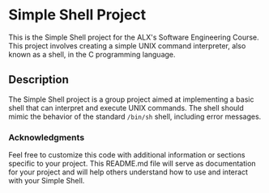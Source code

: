# Simple Shell Project

This is the Simple Shell project for the ALX's Software Engineering Course. This project involves creating a simple UNIX command interpreter, also known as a shell, in the C programming language.

## Description

The Simple Shell project is a group project aimed at implementing a basic shell that can interpret and execute UNIX commands. The shell should mimic the behavior of the standard `/bin/sh` shell, including error messages.

### Acknowledgments

Feel free to customize this code with additional information or sections specific to your project. This README.md file will serve as documentation for your project and will help others understand how to use and interact with your Simple Shell.
